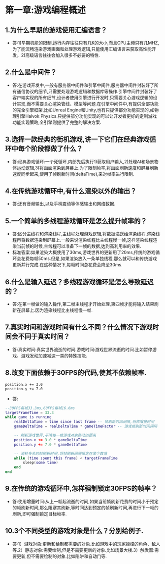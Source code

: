 # 第一章:游戏编程概述
## 1.为什么早期的游戏使用汇编语言？
- 答:1)早期机能的限制,运行内存往往只有几K的大小,而且CPU主频只有几MHZ,为了能流畅渲染游戏画面和处理游戏逻辑,只能使用汇编语言来获取高性能开发。2)高级语言往往会加入很多不必要的特性.
## 2.什么是中间件？
- 答:在游戏开发中,一般有服务器中间件和引擎中间件,服务器中间件封装好了所有通信协议的细节,只需要处理游戏逻辑和数据库等操作.引擎中间件封装好了客户端实现的所有细节,设计者使用引擎进行开发时,只需要关心游戏逻辑的设计实现,而不需要关心渲染管线、模型等问题.在引擎中间件中,有提供全部功能的完全引擎框架,比如Unreal Engine和Unity,也有只提供部分功能实现的,如物理引擎Halvok Physics.只提供部分功能实现的可以让开发者更好的定制游戏功能实现策略,全引擎则提供了完整的解决方案.
## 3.选择一款经典的街机游戏,讲一下它们在经典游戏循环中每个阶段都做了什么？
- 答:经典游戏循环:一个死循环,内部先后执行1)获取用户输入,2)处理AI和场景物体运动逻辑,3)将画面渲染到屏幕上.为了限制帧率,将画面刷新速度和屏幕刷新速度同步起来,使用了帧刷新时间(deltaTime),来对帧率进行限制.
## 4.在传统游戏循环中,有什么渲染以外的输出？
- 答:还有音频输出,以及手柄震动等体感输出和网络数据.
## 5.一个简单的多线程游戏循环是怎么提升帧率的？
- 答:区分主线程和渲染线程,主线程处理游戏逻辑,将数据递送给渲染线程,渲染线程再将数据渲染到屏幕上.一般来说渲染线程比主线程慢一帧,这样渲染线程渲染当前帧的时候,主线程可以准备下一帧的数据,达到高利用率的效果.
- 标准答案:如果渲染大概使用了30ms,游戏世界的更新用了20ms,传统的游戏循环会花费每帧50ms.但是,如果渲染放入一条单独线程,那么就可以和传统游戏更新并行完成.在这种情况下,每帧时间总花费会降至30ms.
## 6.什么是输入延迟？多线程游戏循环是怎么导致延迟的？
- 答:在第一帧做的输入操作,第二帧主线程才开始处理,第四帧才能将输入结果刷新在屏幕上.因为渲染线程比主线程慢一帧.
## 7.真实时间和游戏时间有什么不同？什么情况下游戏时间会不同于真实时间？
- 答:真实时间:真实世界流逝的时间.游戏时间:游戏世界流逝的时间.比如暂停游戏、游戏发动加速减速一类的特殊技能.
## 8.改变下面依赖于30FPS的代码,使其不依赖帧率.
```
position.x += 3.0
position.y += 7.0
```
- 答:
```lua
--30FPS每帧33.3ms,60FPS每帧16.6ms
targetFrameTime = 33.3
while game is running
    realDeltaTime = time since last frame -- 帧刷新时间间隔,俗称增量时间
    gameDeltaTime = realDeltaTime * gameTimeFactor -- 游戏帧刷新时间间隔

    -- 刷新游戏世界,平滑每一帧游戏对象移动的距离
    position.x += 3.0 * gameDeltaTime
    position.y += 7.0 * gameDeltaTime

    -- 消耗多余的帧刷新时间,将帧刷新间隔恒定在某个数值
    while (time spent this frame) < targetFrameTime
        sleep(some time)
    end
end
```
## 9.在传统的游戏循环中,怎样强制锁定30FPS的帧率？
- 答:使用增量时间:从上一帧起流逝的时间,如果当前帧刷新花费的时间小于预定的帧刷新时间,那么阻塞其刷新,等时间达到预定的帧刷新时间,再进行下一帧的刷新,即可强制锁定目标帧率.
## 10.3个不同类型的游戏对象是什么？分别给例子.
- 答:1）游戏对象:更新和绘制都需要的对象.比如游戏中的玩家操控的角色、敌人等.2）静态对象:需要绘制,但是不需要更新的对象.比如场景大楼.3）触发器:需要更新,但不需要绘制的对象.比如陷阱和自动门等.